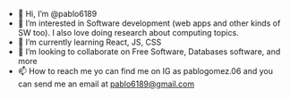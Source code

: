 - 👋 Hi, I’m @pablo6189
- 👀 I’m interested in Software development (web apps and other kinds of SW too). I also love doing research about computing topics.
- 🌱 I’m currently learning React, JS, CSS
- 💞️ I’m looking to collaborate on Free Software, Databases software, and more
- 📫 How to reach me yo can find me on IG as pablogomez.06 and you can send me an email at pablo6189@gmail.com

<!---
pablo6189/pablo6189 is a ✨ special ✨ repository because its `README.md` (this file) appears on your GitHub profile.
You can click the Preview link to take a look at your changes.
--->
